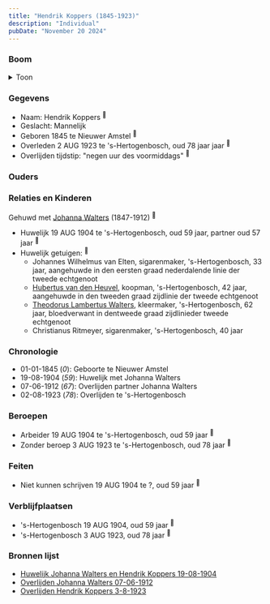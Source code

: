 ```yaml
---
title: "Hendrik Koppers (1845-1923)"
description: "Individual"
pubDate: "November 20 2024"
---
```


### Boom
<details><summary>Toon</summary>

![test](https://www.plantuml.com/plantuml/svg/XT9VQy8m403mztoAGnzy4lf7SPKYwh1pZiaOaprAsjpQq3GfIOeKyRilQjc4ZUqjNEvolqioDvPgsrI2c9BBccfQGKgpCjUgaUnU2QN1QYgDsq9fIS4PGiPr9l2wnggsBLHOfQZDDMGiQbIshP7Sd9e9QWmS2G0ibMQetmgUbHADYUEASZcRGKXEX0pWvTBA478jwQrHCirBU59rxPhqW1fuz3pVZ-2hjByAat6oTESVFpWATe9ucjAqtQVAMe7J6VXtep5iEJO7rB2e75BSv9go4M9F9TjdMXcJAWTpHG4iTW_WHq480pDSexOgHvaganLdQmVSg89AIU6T2diBz2A0Vh9SXQlmBzW4dXUlPz_aPvD_XHFOxBPEw0U_2JjWF3qWOrpcvtPHDvCtka0Jp_D60VG5pmlReX3guB0dqjtmSDXba6wYxm2PkuTnN-SJ)
</details>

### Gegevens
- Naam: Hendrik Koppers <sup><a href="../s00159/" style="text-decoration:none" title="Huwelijk Johanna Walters en Hendrik Koppers 19-08-1904">:link:</a></sup>
- Geslacht: Mannelijk
- Geboren 1845 te Nieuwer Amstel <sup><a href="../s00159/" style="text-decoration:none" title="Huwelijk Johanna Walters en Hendrik Koppers 19-08-1904">:link:</a></sup>
- Overleden 2 AUG 1923 te 's-Hertogenbosch, oud 78 jaar jaar <sup><a href="../s00227/" style="text-decoration:none" title="Overlijden Hendrik Koppers 3-8-1923">:link:</a></sup>
- Overlijden tijdstip: "negen uur des voormiddags" <sup><a href="../s00227/" style="text-decoration:none" title="Overlijden Hendrik Koppers 3-8-1923">:link:</a></sup>

### Ouders

### Relaties en Kinderen

Gehuwd met [Johanna Walters](../i00109/) (1847-1912) <sup><a href="../s00159/" style="text-decoration:none" title="Huwelijk Johanna Walters en Hendrik Koppers 19-08-1904">:link:</a></sup>
- Huwelijk 19 AUG 1904 te 's-Hertogenbosch, oud 59 jaar, partner oud 57 jaar <sup><a href="../s00159/" style="text-decoration:none" title="Huwelijk Johanna Walters en Hendrik Koppers 19-08-1904">:link:</a></sup>
- Huwelijk getuigen:  <sup><a href="../s00159/" style="text-decoration:none" title="Huwelijk Johanna Walters en Hendrik Koppers 19-08-1904">:link:</a></sup>
  - Johannes Wilhelmus van Elten, sigarenmaker, \'s-Hertogenbosch, 33 jaar, aangehuwde in den eersten graad nederdalende linie der tweede echtgenoot
  - [Hubertus van den Heuvel](../i00118/), koopman, \'s-Hertogenbosch, 42 jaar, aangehuwde in den tweeden graad zijdlinie der tweede echtgenoot
  - [Theodorus Lambertus Walters](../i00107/), kleermaker, \'s-Hertogenbosch, 62 jaar, bloedverwant in dentweede graad zijdlinieder tweede echtgenoot
  - Christianus Ritmeyer, sigarenmaker, \'s-Hertogenbosch, 40 jaar

### Chronologie
- 01-01-1845 (<i>0</i>): Geboorte te Nieuwer Amstel
- 19-08-1904 (<i>59</i>): Huwelijk met Johanna Walters
- 07-06-1912 (<i>67</i>): Overlijden partner Johanna Walters
- 02-08-1923 (<i>78</i>): Overlijden te 's-Hertogenbosch

### Beroepen
- Arbeider 19 AUG 1904 te 's-Hertogenbosch, oud 59 jaar <sup><a href="../s00159/" style="text-decoration:none" title="Huwelijk Johanna Walters en Hendrik Koppers 19-08-1904">:link:</a></sup>
- Zonder beroep 3 AUG 1923 te 's-Hertogenbosch, oud 78 jaar <sup><a href="../s00227/" style="text-decoration:none" title="Overlijden Hendrik Koppers 3-8-1923">:link:</a></sup>

### Feiten
- Niet kunnen schrijven 19 AUG 1904 te ?, oud 59 jaar <sup><a href="../s00159/" style="text-decoration:none" title="Huwelijk Johanna Walters en Hendrik Koppers 19-08-1904">:link:</a></sup>

### Verblijfplaatsen
- 's-Hertogenbosch  19 AUG 1904, oud 59 jaar  <sup><a href="../s00159/" style="text-decoration:none" title="Huwelijk Johanna Walters en Hendrik Koppers 19-08-1904">:link:</a></sup>
- 's-Hertogenbosch  3 AUG 1923, oud 78 jaar  <sup><a href="../s00227/" style="text-decoration:none" title="Overlijden Hendrik Koppers 3-8-1923">:link:</a></sup>

### Bronnen lijst
- [Huwelijk Johanna Walters en Hendrik Koppers 19-08-1904](../s00159/)
- [Overlijden Johanna Walters 07-06-1912](../s00161/)
- [Overlijden Hendrik Koppers 3-8-1923](../s00227/)